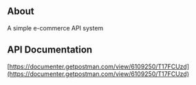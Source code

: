 ## About

A simple e-commerce API system

## API Documentation

[https://documenter.getpostman.com/view/6109250/T17FCUzd](https://documenter.getpostman.com/view/6109250/T17FCUzd)

